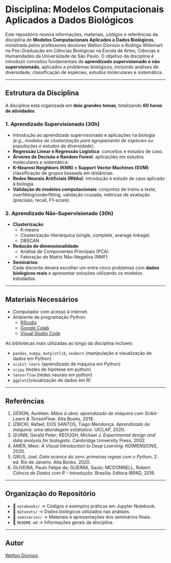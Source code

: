# Disciplina: Modelos Computacionais Aplicados a Dados Biológicos

Este repositório reunirá informações, materiais, códigos e referências da disciplina de **Modelos Computacionais Aplicados a Dados Biológicos**, ministrada pelos professores doutores Welton Dionisio e Rodrigo Willemart na Pós-Graduação em Ciências Biológicas na Escola de Artes, Ciências e Humanidades da Universidade de São Paulo. O objetivo da disciplina é introduzir conceitos fundamentais de **aprendizado supervisionado e não supervisionado**, aplicados a problemas biológicos, incluindo análises de diversidade, classificação de espécies, estudos moleculares e sistemática.

---

## Estrutura da Disciplina

A disciplina está organizada em **dois grandes temas**, totalizando **60 horas de atividades**.

### 1. Aprendizado Supervisionado (30h)
- Introdução ao aprendizado supervisionado e aplicações na biologia  
  *(e.g., modelos de clusterização para agrupamento de espécies ou populações e estudos de diversidade)*.  
- **Regressão Linear e Regressão Logística**: conceitos e estudos de caso.  
- **Árvores de Decisão e Random Forest**: aplicações em estudos moleculares e sistemática.  
- **K-Nearest Neighbors (KNN)** e **Support Vector Machines (SVM)**: classificação de grupos baseada em distâncias.  
- **Redes Neurais Artificiais (RNAs)**: introdução e estudo de caso aplicado à biologia.  
- **Validação de modelos computacionais**: conjuntos de treino e teste, overfitting/underfitting, validação cruzada, métricas de avaliação (precisão, recall, F1-score).  

### 2. Aprendizado Não-Supervisionado (30h)
- **Clusterização**:  
  - K-means  
  - Clusterização Hierárquica (single, complete, average linkage)  
  - DBSCAN  
- **Redução de dimensionalidade**:  
  - Análise de Componentes Principais (PCA)  
  - Fatoração de Matriz Não-Negativa (NMF)  
- **Seminários**:  
  Cada discente deverá escolher um entre cinco problemas com **dados biológicos reais** e apresentar soluções utilizando os modelos estudados.  

---

## Materiais Necessários
- Computador com acesso à internet.  
- Ambiente de programação Python:  
  - [RStudio](https://posit.co/download/rstudio-desktop/)  
  - [Google Colab](https://colab.research.google.com/)  
  - [Visual Studio Code](https://code.visualstudio.com/)  

As bibliotecas mais utilizadas ao longo da disciplina incluem:  
- `pandas`, `numpy`, `matplotlib`, `seaborn`  (manipulação e visualização de dados em Python)
- `scikit-learn`  (aprendizado de máquina em Python)
- `scipy`  (testes de hipótese em python)
- `tensorflow` (redes neurais em python)  
- `ggplot2`(visualização de dados em R)

---

## Referências

1. GÉRON, Aurélien. *Mãos à obra: aprendizado de máquina com Scikit-Learn & TensorFlow*. Alta Books, 2019.  
2. IZBICKI, Rafael; DOS SANTOS, Tiago Mendonça. *Aprendizado de máquina: uma abordagem estatística*. UICLAP, 2020.  
3. QUINN, Gerald Peter; KEOUGH, Michael J. *Experimental design and data analysis for biologists*. Cambridge University Press, 2002.  
4. AMER, Meor. *A Visual Introduction to Deep Learning*. KDIMENSIONS, 2020.  
5. GRUS, Joel. *Data science do zero: primeiras regras com o Python*. 2. ed. Rio de Janeiro: Alta Books, 2020.
6. OLIVEIRA, Paulo Felipe de; GUERRA, Saulo; MCDONNELL, Robert. *Ciência de Dados com R – Introdução*. Brasília: Editora IBPAD, 2018.

---

## Organização do Repositório
- 📂 `notebooks/` → Códigos e exemplos práticos em Jupyter Notebook.  
- 📂 `datasets/` → Dados biológicos utilizados nas análises.  
- 📂 `seminarios/` → Materiais e apresentações dos seminários finais.  
- 📄 `README.md` → Informações gerais da disciplina.  

---

## Autor
[Welton Dionisio](https://www.researchgate.net/profile/Welton-Dionisio-Da-Silva).  
